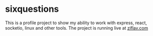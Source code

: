 # sixquestions
This is a profile project to show my ability to work with express, react, socketio, linux and other tools.
The project is running live at [ziflav.com](http://ziflav.com)
